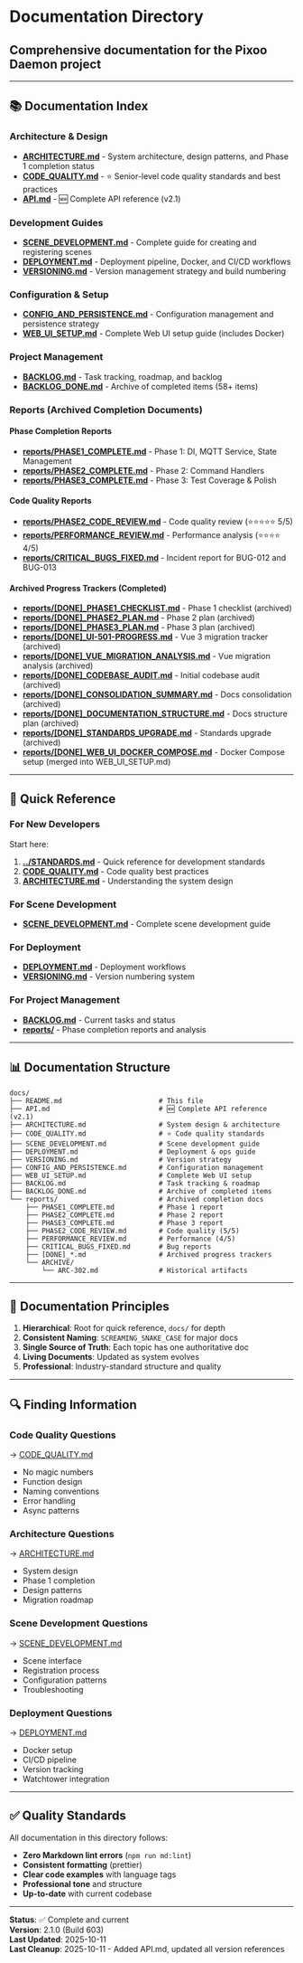 # Documentation Directory

## Comprehensive documentation for the Pixoo Daemon project

---

## 📚 Documentation Index

### **Architecture & Design**

- **[ARCHITECTURE.md](./ARCHITECTURE.md)** - System architecture, design patterns, and Phase 1 completion status
- **[CODE_QUALITY.md](./CODE_QUALITY.md)** - ⭐ Senior-level code quality standards and best practices
- **[API.md](./API.md)** - 🆕 Complete API reference (v2.1)

### **Development Guides**

- **[SCENE_DEVELOPMENT.md](./SCENE_DEVELOPMENT.md)** - Complete guide for creating and registering scenes
- **[DEPLOYMENT.md](./DEPLOYMENT.md)** - Deployment pipeline, Docker, and CI/CD workflows
- **[VERSIONING.md](./VERSIONING.md)** - Version management strategy and build numbering

### **Configuration & Setup**

- **[CONFIG_AND_PERSISTENCE.md](./CONFIG_AND_PERSISTENCE.md)** - Configuration management and persistence strategy
- **[WEB_UI_SETUP.md](./WEB_UI_SETUP.md)** - Complete Web UI setup guide (includes Docker)

### **Project Management**

- **[BACKLOG.md](./BACKLOG.md)** - Task tracking, roadmap, and backlog
- **[BACKLOG_DONE.md](./BACKLOG_DONE.md)** - Archive of completed items (58+ items)

### **Reports** (Archived Completion Documents)

#### **Phase Completion Reports**

- **[reports/PHASE1_COMPLETE.md](./reports/PHASE1_COMPLETE.md)** - Phase 1: DI, MQTT Service, State Management
- **[reports/PHASE2_COMPLETE.md](./reports/PHASE2_COMPLETE.md)** - Phase 2: Command Handlers
- **[reports/PHASE3_COMPLETE.md](./reports/PHASE3_COMPLETE.md)** - Phase 3: Test Coverage & Polish

#### **Code Quality Reports**

- **[reports/PHASE2_CODE_REVIEW.md](./reports/PHASE2_CODE_REVIEW.md)** - Code quality review (⭐⭐⭐⭐⭐ 5/5)
- **[reports/PERFORMANCE_REVIEW.md](./reports/PERFORMANCE_REVIEW.md)** - Performance analysis (⭐⭐⭐⭐ 4/5)
- **[reports/CRITICAL_BUGS_FIXED.md](./reports/CRITICAL_BUGS_FIXED.md)** - Incident report for BUG-012 and BUG-013

#### **Archived Progress Trackers** (Completed)

- **[reports/\[DONE\]\_PHASE1_CHECKLIST.md](./reports/[DONE]_PHASE1_CHECKLIST.md)** - Phase 1 checklist (archived)
- **[reports/\[DONE\]\_PHASE2_PLAN.md](./reports/[DONE]_PHASE2_PLAN.md)** - Phase 2 plan (archived)
- **[reports/\[DONE\]\_PHASE3_PLAN.md](./reports/[DONE]_PHASE3_PLAN.md)** - Phase 3 plan (archived)
- **[reports/\[DONE\]\_UI-501-PROGRESS.md](./reports/[DONE]_UI-501-PROGRESS.md)** - Vue 3 migration tracker (archived)
- **[reports/\[DONE\]\_VUE_MIGRATION_ANALYSIS.md](./reports/[DONE]_VUE_MIGRATION_ANALYSIS.md)** -
  Vue migration analysis (archived)
- **[reports/\[DONE\]\_CODEBASE_AUDIT.md](./reports/[DONE]_CODEBASE_AUDIT.md)** - Initial codebase audit (archived)
- **[reports/\[DONE\]\_CONSOLIDATION_SUMMARY.md](./reports/[DONE]_CONSOLIDATION_SUMMARY.md)** - Docs consolidation (archived)
- **[reports/\[DONE\]\_DOCUMENTATION_STRUCTURE.md](./reports/[DONE]_DOCUMENTATION_STRUCTURE.md)** - Docs structure plan (archived)
- **[reports/\[DONE\]\_STANDARDS_UPGRADE.md](./reports/[DONE]_STANDARDS_UPGRADE.md)** - Standards upgrade (archived)
- **[reports/\[DONE\]\_WEB_UI_DOCKER_COMPOSE.md](./reports/[DONE]_WEB_UI_DOCKER_COMPOSE.md)** -
  Docker Compose setup (merged into WEB_UI_SETUP.md)

---

## 🎯 Quick Reference

### **For New Developers**

Start here:

1. **[../STANDARDS.md](../STANDARDS.md)** - Quick reference for development standards
2. **[CODE_QUALITY.md](./CODE_QUALITY.md)** - Code quality best practices
3. **[ARCHITECTURE.md](./ARCHITECTURE.md)** - Understanding the system design

### **For Scene Development**

- **[SCENE_DEVELOPMENT.md](./SCENE_DEVELOPMENT.md)** - Complete scene development guide

### **For Deployment**

- **[DEPLOYMENT.md](./DEPLOYMENT.md)** - Deployment workflows
- **[VERSIONING.md](./VERSIONING.md)** - Version numbering system

### **For Project Management**

- **[BACKLOG.md](./BACKLOG.md)** - Current tasks and status
- **[reports/](./reports/)** - Phase completion reports and analysis

---

## 📊 Documentation Structure

```text
docs/
├── README.md                        # This file
├── API.md                           # 🆕 Complete API reference (v2.1)
├── ARCHITECTURE.md                  # System design & architecture
├── CODE_QUALITY.md                  # ⭐ Code quality standards
├── SCENE_DEVELOPMENT.md             # Scene development guide
├── DEPLOYMENT.md                    # Deployment & ops guide
├── VERSIONING.md                    # Version strategy
├── CONFIG_AND_PERSISTENCE.md        # Configuration management
├── WEB_UI_SETUP.md                  # Complete Web UI setup
├── BACKLOG.md                       # Task tracking & roadmap
├── BACKLOG_DONE.md                  # Archive of completed items
└── reports/                         # Archived completion docs
    ├── PHASE1_COMPLETE.md           # Phase 1 report
    ├── PHASE2_COMPLETE.md           # Phase 2 report
    ├── PHASE3_COMPLETE.md           # Phase 3 report
    ├── PHASE2_CODE_REVIEW.md        # Code quality (5/5)
    ├── PERFORMANCE_REVIEW.md        # Performance (4/5)
    ├── CRITICAL_BUGS_FIXED.md       # Bug reports
    ├── [DONE]_*.md                  # Archived progress trackers
    └── ARCHIVE/
        └── ARC-302.md               # Historical artifacts
```

---

## 🎨 Documentation Principles

1. **Hierarchical**: Root for quick reference, `docs/` for depth
2. **Consistent Naming**: `SCREAMING_SNAKE_CASE` for major docs
3. **Single Source of Truth**: Each topic has one authoritative doc
4. **Living Documents**: Updated as system evolves
5. **Professional**: Industry-standard structure and quality

---

## 🔍 Finding Information

### **Code Quality Questions**

→ [CODE_QUALITY.md](./CODE_QUALITY.md)

- No magic numbers
- Function design
- Naming conventions
- Error handling
- Async patterns

### **Architecture Questions**

→ [ARCHITECTURE.md](./ARCHITECTURE.md)

- System design
- Phase 1 completion
- Design patterns
- Migration roadmap

### **Scene Development Questions**

→ [SCENE_DEVELOPMENT.md](./SCENE_DEVELOPMENT.md)

- Scene interface
- Registration process
- Configuration patterns
- Troubleshooting

### **Deployment Questions**

→ [DEPLOYMENT.md](./DEPLOYMENT.md)

- Docker setup
- CI/CD pipeline
- Version tracking
- Watchtower integration

---

## ✅ Quality Standards

All documentation in this directory follows:

- **Zero Markdown lint errors** (`npm run md:lint`)
- **Consistent formatting** (prettier)
- **Clear code examples** with language tags
- **Professional tone** and structure
- **Up-to-date** with current codebase

---

**Status**: ✅ Complete and current  
**Version**: 2.1.0 (Build 603)  
**Last Updated**: 2025-10-11  
**Last Cleanup**: 2025-10-11 - Added API.md, updated all version references
